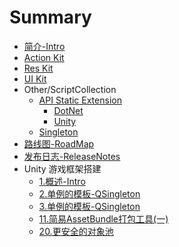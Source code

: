 # Summary

* [简介-Intro](README.md)
* [Action Kit ](/Assets/QFramework/Framework/1.ActionKit/Document.md)
* [Res Kit](/Assets/QFramework/Framework/2.ResKit/Document.md)
* [UI Kit](/Assets/QFramework/Framework/3.UI/Document.md)
* Other/ScriptCollection
  * [API Static Extension](/Assets/QFramework/Framework/0.Libs/0.Extension/Document.md)
    - [DotNet](/Assets/QFramework/Framework/0.Libs/0.Extension/DocDotNet.md)
    - [Unity](/Assets/QFramework/Framework/0.Libs/0.Extension/DocUnity.md)
  * [Singleton](/Assets/QFramework/Framework/0.Libs/5.Singleton/Document.md)
* [路线图-RoadMap](RoadMap.md)
* [发布日志-ReleaseNotes](https://github.com/liangxiegame/QFramework/releases)
* Unity 游戏框架搭建
  * [1.概述-Intro](/Assets/HowToWriteUnityGameFramework/01.Intro/Intro.md)
  * [2.单例的模板-QSingleton](/Assets/HowToWriteUnityGameFramework/02.QSingleton/QSingleton.md)
  * [3.单例的模板-QSingleton](/Assets/HowToWriteUnityGameFramework/02.QSingleton/QSingleton.md)
  * [11.简易AssetBundle打包工具(一)](/Assets/HowToWriteUnityGameFramework/11.SimpleAssetBundleTool1/SimpleAssetBundleTool1.md)
  * [20.更安全的对象池](/Assets/HowToWriteUnityGameFramework/20.SafeObjectPool/SafeObjectPool.md)
